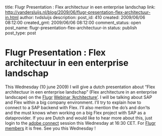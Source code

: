 title: Flugr Presentation : Flex architectuur in een enterprise landschap
link: http://vandersluijs.nl/blog/2009/06/flugr-presentation-flex-architectuur-in.html
author: tvdsluijs
description: 
post_id: 410
created: 2009/06/06 08:12:00
created_gmt: 2009/06/06 08:12:00
comment_status: open
post_name: flugr-presentation-flex-architectuur-in
status: publish
post_type: post

# Flugr Presentation : Flex architectuur in een enterprise landschap

This Wednesday (10 june 2009) I will give a dutch presentation about “Flex architectuur in een enterprise landschap” (Flex architecture in an enterprise landscape) on the [Flugr](http://www.flugr.nl/) [Webinar ‘Architecture’](http://www.flugr.nl/index.cfm?pid=4&contentitemid=7&itemid=208). I will be talking about SAP and Flex within a big company environment. I’ll try to explain how to connect to a SAP backend with Flex. I’ll also mention the do’s and don’ts and the must knows when working on a big Flex project with SAP as a dataprovider. If you are Dutch and would like to hear more about this, just login to the [adobe connect](http://emea53029464.emea.acrobat.com/flugrwebcast/) session this Wednesday at 16:30 CET. For [Flugr members](http://www.flugr.nl/index.cfm?pid=14) it is free. See you this Wednesday !